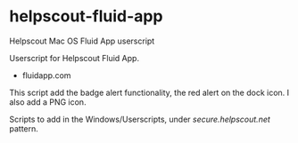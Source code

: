 helpscout-fluid-app
===================

Helpscout Mac OS Fluid App userscript

Userscript for Helpscout Fluid App.

- fluidapp.com

This script add the badge alert functionality, the red alert on the
dock icon. I also add a PNG icon.

Scripts to add in the Windows/Userscripts, under *secure.helpscout.net*
pattern.

